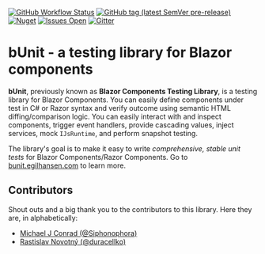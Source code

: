 [![GitHub Workflow Status](https://img.shields.io/github/workflow/status/egil/bunit/CI?logo=github&style=flat-square)](https://github.com/egil/bunit/actions?query=workflow%3ACI)
[![GitHub tag (latest SemVer pre-release)](https://img.shields.io/github/v/tag/egil/bunit?include_prereleases&logo=github&style=flat-square)](https://github.com/egil/bunit/releases)
[![Nuget](https://img.shields.io/nuget/dt/bunit?logo=nuget&style=flat-square)](https://www.nuget.org/packages/bunit/)
[![Issues Open](https://img.shields.io/github/issues/egil/bunit.svg?style=flat-square&logo=github)](https://github.com/egil/bunit/issues)
[![Gitter](https://img.shields.io/gitter/room/egil/bunit?logo=gitter&style=flat-square)](https://gitter.im/egil/bunit?utm_source=badge&utm_medium=badge&utm_campaign=pr-badge)

# bUnit - a testing library for Blazor components

**bUnit**, previously known as **Blazor Components Testing Library**, is a testing library for Blazor Components. You can easily define components under test in C# or Razor syntax and verify outcome using semantic HTML diffing/comparison logic. You can easily interact with and inspect components, trigger event handlers, provide cascading values, inject services, mock `IJsRuntime`, and perform snapshot testing.

The library's goal is to make it easy to write _comprehensive, stable unit tests_ for Blazor Components/Razor Components. Go to [bunit.egilhansen.com](https://bunit.egilhansen.com) to learn more.

## Contributors

Shout outs and a big thank you to the contributors to this library. Here they are, in alphabetically:

- [Michael J Conrad (@Siphonophora)](https://github.com/Siphonophora)
- [Rastislav Novotný (@duracellko)](https://github.com/duracellko)
